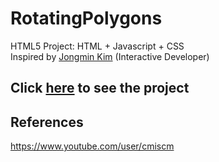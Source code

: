 # RotatingPolygons
HTML5 Project: HTML + Javascript + CSS\
Inspired by [Jongmin Kim](https://blog.cmiscm.com/) (Interactive Developer)

## Click [here](https://peterrrjpg.github.io/RotatingPolygons/) to see the project 

## References
https://www.youtube.com/user/cmiscm

